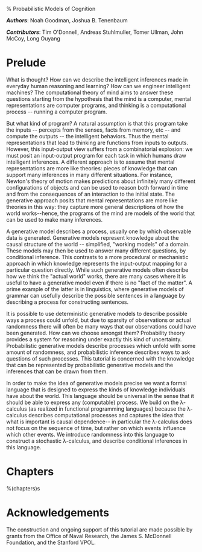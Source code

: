 % Probabilistic Models of Cognition

***Authors***: Noah Goodman,  Joshua B. Tenenbaum

***Contributors***: Tim O'Donnell, Andreas Stuhlmuller, Tomer Ullman, John McCoy, Long Ouyang

# Prelude

What is thought? How can we describe the intelligent inferences made in everyday human reasoning and learning? How can we engineer intelligent machines? The computational theory of mind aims to answer these questions starting from the hypothesis that the mind is a computer, mental representations are computer programs, and thinking is a computational process -- running a computer program.

But what kind of program? A natural assumption is that this program take the inputs -- percepts from the senses, facts from memory, etc -- and compute the outputs -- the intelligent behaviors. Thus the mental representations that lead to thinking are functions from inputs to outputs. However, this input-output view suffers from a combinatorial explosion: we must posit an input-output program for each task in which humans draw intelligent inferences. A different approach is to assume that mental representations are more like theories: pieces of knowledge that can support many inferences in many different situations. For instance, Newton's theory of motion makes predictions about infinitely many different configurations of objects and can be used to reason both forward in time and from the consequences of an interaction to the initial state. The generative approach posits that mental representations are more like theories in this way: they capture more general descriptions of how the world works--hence, the programs of the mind are models of the world that can be used to make many inferences.

A generative model describes a process, usually one by which observable data is generated. Generative models represent knowledge about the causal structure of the world -- simplified, "working models" of a domain. These models may then be used to answer many different questions, by conditional inference. This contrasts to a more procedural or mechanistic approach in which knowledge represents the input-output mapping for a particular question directly. While such generative models often describe how we think the "actual world" works, there are many cases where it is useful to have a generative model even if there is no "fact of the matter". A prime example of the latter is in linguistics, where generative models of grammar can usefully describe the possible sentences in a language by describing a process for constructing sentences.

It is possible to use deterministic generative models to describe possible ways a process could unfold, but due to sparsity of observations or actual randomness there will often be many ways that our observations could have been generated. How can we choose amongst them? Probability theory provides a system for reasoning under exactly this kind of uncertainty. Probabilistic generative models describe processes which unfold with some amount of randomness, and probabilistic inference describes ways to ask questions of such processes. This tutorial is concerned with the knowledge that can be represented by probabilistic generative models and the inferences that can be drawn from them.

In order to make the idea of generative models precise we want a formal language that is designed to express the kinds of knowledge individuals have about the world. This language should be universal in the sense that it should be able to express any (computable) process. We build on the λ-calculus (as realized in functional programming languages) because the λ-calculus describes computational processes and captures the idea that what is important is causal dependence-- in particular the λ-calculus does not focus on the sequence of time, but rather on which events influence which other events. We introduce randomness into this language to construct a stochastic λ-calculus, and describe conditional inferences in this language.

# Chapters
%(chapters)s

# Acknowledgements

The construction and ongoing support of this tutorial are made possible by grants from the Office of Naval Research, the James S. McDonnell Foundation, and the Stanford VPOL.
